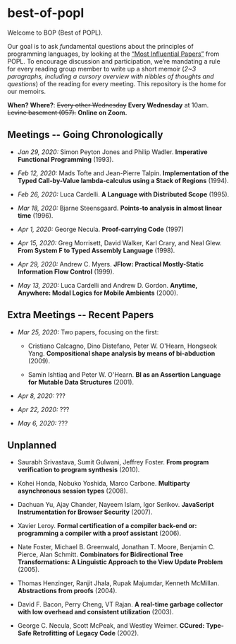 # best-of-popl

Welcome to BOP (Best of POPL).

Our goal is to ask *fun*damental questions about the principles of programming languages, by looking at the [“Most Influential Papers”](https://www.sigplan.org/Awards/POPL/) from POPL. To encourage discussion and participation, we’re mandating a rule for every reading group member to write up a short memoir (*2~3 paragraphs, including a cursory overview with nibbles of thoughts and questions*) of the reading for every meeting. This repository is the home for our memoirs.

**When? Where?**: ~~Every other Wednesday~~ **Every Wednesday** at 10am. ~~Levine basement (057).~~ **Online on Zoom.**

## Meetings -- Going Chronologically

- *Jan 29, 2020:* Simon Peyton Jones and Philip Wadler. **Imperative Functional Programming** (1993).

- *Feb 12, 2020:* Mads Tofte and Jean-Pierre Talpin. **Implementation of the Typed Call-by-Value lambda-calculus using a Stack of Regions** (1994).

- *Feb 26, 2020:* Luca Cardelli. **A Language with Distributed Scope** (1995).

- *Mar 18, 2020:* Bjarne Steensgaard. **Points-to analysis in almost linear time** (1996).

- *Apr 1, 2020:* George Necula. **Proof-carrying Code** (1997)

- *Apr 15, 2020:* Greg Morrisett, David Walker, Karl Crary, and Neal Glew. **From System F to Typed Assembly Language** (1998).

- *Apr 29, 2020:* Andrew C. Myers. **JFlow: Practical Mostly-Static Information Flow Control** (1999).

- *May 13, 2020:* Luca Cardelli and Andrew D. Gordon. **Anytime, Anywhere: Modal Logics for Mobile Ambients** (2000).

## Extra Meetings -- Recent Papers

- *Mar 25, 2020:* Two papers, focusing on the first:

  - Cristiano Calcagno, Dino Distefano, Peter W. O'Hearn, Hongseok Yang. **Compositional shape analysis by means of bi-abduction** (2009).

  - Samin Ishtiaq and Peter W. O'Hearn. **BI as an Assertion Language for Mutable Data Structures** (2001).

- *Apr 8, 2020:* ???

- *Apr 22, 2020:* ???

- *May 6, 2020:* ???

## Unplanned

- Saurabh Srivastava, Sumit Gulwani, Jeffrey Foster. **From program verification to program synthesis** (2010).

- Kohei Honda, Nobuko Yoshida, Marco Carbone. **Multiparty asynchronous session types** (2008).

- Dachuan Yu, Ajay Chander, Nayeem Islam, Igor Serikov. **JavaScript Instrumentation for Browser Security** (2007).

- Xavier Leroy. **Formal certification of a compiler back-end or: programming a compiler with a proof assistant** (2006).

- Nate Foster, Michael B. Greenwald, Jonathan T. Moore, Benjamin C. Pierce, Alan Schmitt. **Combinators for Bidirectional Tree Transformations: A Linguistic Approach to the View Update Problem** (2005).

- Thomas Henzinger, Ranjit Jhala, Rupak Majumdar, Kenneth McMillan. **Abstractions from proofs** (2004).

- David F. Bacon, Perry Cheng, VT Rajan. **A real-time garbage collector with low overhead and consistent utilization** (2003).

- George C. Necula, Scott McPeak, and Westley Weimer. **CCured: Type-Safe Retrofitting of Legacy Code** (2002).
